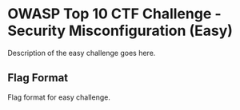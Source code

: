 # OWASP Top 10 CTF Challenge - Security Misconfiguration (Easy)
Description of the easy challenge goes here.

## Flag Format
Flag format for easy challenge.
